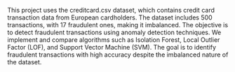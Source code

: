 This project uses the creditcard.csv dataset, which contains credit card transaction data from European cardholders. 
The dataset includes 500 transactions, with 17 fraudulent ones, making it imbalanced. The objective is to detect fraudulent transactions using anomaly detection techniques.
We implement and compare algorithms such as Isolation Forest, Local Outlier Factor (LOF), and Support Vector Machine (SVM). 
The goal is to identify fraudulent transactions with high accuracy despite the imbalanced nature of the dataset.
